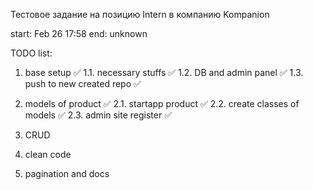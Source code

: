 Тестовое задание на позицию Intern в компанию Kompanion

start: Feb 26 17:58
end: unknown 

TODO list:

1. base setup ✅
	1.1. necessary stuffs ✅
	1.2. DB and admin panel ✅ 
	1.3. push to new created repo ✅
	
2. models of product ✅
	2.1. startapp product ✅
	2.2. create classes of models ✅
	2.3. admin site register ✅
	
3. CRUD
4. clean code
5. pagination and docs